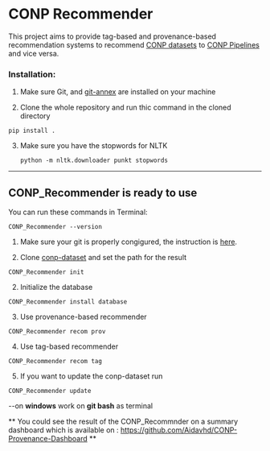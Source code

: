 # CONP Recommender

This project aims to provide tag-based and provenance-based recommendation systems to recommend [CONP datasets](https://portal.conp.ca/search) to [CONP Pipelines](https://portal.conp.ca/pipelines) and vice versa. 


### Installation:  


1. Make sure Git, and [git-annex](https://git-annex.branchable.com/install/) are installed on your machine

2. Clone the whole repository and run thic command in the cloned directory
 
 `pip install .` 

3. Make sure you have the stopwords for NLTK

   `python -m nltk.downloader punkt stopwords` 


---

## CONP_Recommender is ready to use 

You can run these commands in Terminal:

`CONP_Recommender --version`
	
1. Make sure your git is properly congigured, the instruction is [here](https://docs.github.com/en/github/using-git/setting-your-username-in-git).

2. Clone [conp-dataset](https://github.com/CONP-PCNO/conp-dataset) and set the path for the result

`CONP_Recommender init`

2. Initialize the database

`CONP_Recommender install database`

3. Use provenance-based recommender

`CONP_Recommender recom prov`

4. Use tag-based recommender

`CONP_Recommender recom tag`

5. If you want to update the conp-dataset run

`CONP_Recommender update`

   
--on **windows** work on **git bash** as terminal

** You could see the result of the CONP_Recommnder on a summary dashboard which is available on : https://github.com/Aidavhd/CONP-Provenance-Dashboard **


 



